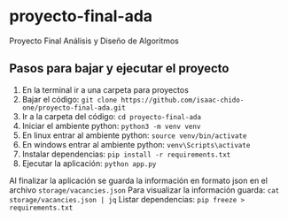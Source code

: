 # proyecto-final-ada
Proyecto Final Análisis y Diseño de  Algoritmos

## Pasos para bajar y ejecutar el proyecto
1. En la terminal ir a una carpeta para proyectos
2. Bajar el código: `git clone https://github.com/isaac-chido-one/proyecto-final-ada.git`
3. Ir a la carpeta del código: `cd proyecto-final-ada`
4. Iniciar el ambiente python: `python3 -m venv venv`
5. En linux entrar al ambiente python: `source venv/bin/activate`
6. En windows entrar al ambiente python: `venv\Scripts\activate`
7. Instalar dependencias: `pip install -r requirements.txt`
8. Ejecutar la aplicación: `python app.py`

Al finalizar la aplicación se guarda la información en formato json en el archivo `storage/vacancies.json`
Para visualizar la información guarda: `cat storage/vacancies.json | jq`
Listar dependencias: `pip freeze > requirements.txt`
